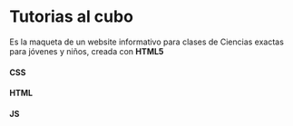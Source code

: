 # Tutorias al cubo
 Es la maqueta de un website informativo para clases de Ciencias exactas para jóvenes y niños, creada con __HTML5__
 #### CSS
 #### HTML
 #### JS
